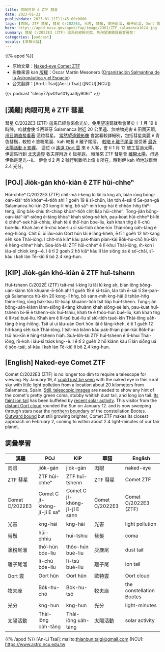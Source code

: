 ```yaml
---
title: 肉眼可見 ê ZTF 彗星
date: 2023-01-21
publishdate: 2023-01-21T11:45:00+0800
tags: [肉眼, ZTF 彗星, 彗星 C/2022E3, 光害, 彗鬚, 塗粉尾溜, 離子尾溜, Oort 雲, 牧夫座, 光分, 太陽活動]
hero: https://apod.nasa.gov/apod/fap/image/2301/ZTF_salamanca1024.jpg
summary: 彗星 C/2022E3 (ZTF) 這馬已經較光矣，免用望遠鏡就看會著矣！
categories: [podcast]
vocals: [草莓大福]
---
```


{{% apod %}}

- 原始文章：[Naked-eye Comet ZTF](https://apod.nasa.gov/apod/ap230121.html)
- 影像來源 kah [版權][copyright]：Óscar Martín Mesonero ([Organización Salmantina de la Astronáutica y el Espacio](https://www.osae.info/))
- 台文翻譯：[An-Li Tsai][An-Li Tsai] ([NCU][NCU])

{{< podcast "clecy77pv01w101yua3jy906r" >}}

## [漢羅] 肉眼可見 ê ZTF 彗星
彗星 C/2022E3 (ZTF) 這馬已經愈來愈光矣，免用望遠鏡就看會著矣！
1 月 19 ê 時陣，咱就會使 tī 西班牙 Salamanca 附近 20 公里遠、無啥物光害 ê 田園天頂，[用目睭直接看著][could just be seen] 這粒彗星。
[當然望遠鏡影像][Still, telescopic images] 會當看較詳細咧，包括彗星美麗 ê 青色彗鬚，較短 ê 塗粉尾溜、kah 較長 ê 離子尾溜。
[較暗 ê 離子尾溜][Its faint ion tail] 是受著 [最近太陽活動 ê 影響][recent solar activity]。
這位 ùi [遙遠 Oort 雲][distant Oort cloud] 來 ê 人客，會 tī 1 月 12 彼工踅過太陽。
伊這馬行到 [北天邊界][northern boundary] 牧夫座附近 ê 恆星遐。
紲落來 ZTF 彗星會 [離開太陽][Outward bound]，毋過伊猶是足光--ê。
伊會 tī 2 月 2 號行到離咱上倚 ê 所在，時到伊 kah 咱地球離無 2.4 光分。


## [POJ] Jio̍k-gán khó-kiàn ê ZTF hūi-chheⁿ
Hūi-chheⁿ C/2022E3 (ZTF) chit-má í-keng lú lâi lú kng ah, bián iōng bōng-oán-kiàⁿ to̍h khòaⁿ-ē-tio̍h ah!
1 goe̍h 19 ê sî-chūn, lán to̍h ē-sái tī Se-pan-gâ Salamanca hù-kīn 20 kong-lí hn̄g, bô sáⁿ-mih kng-hāi ê chhân-hn̂g thiⁿ-téng, iōng ba̍k-chiu ti̍t-chiap khòaⁿ-tio̍h chit lia̍p hūi-chheⁿ.
Tong-jiân bōng-oán-kiàⁿ iáⁿ-siōng ē-tàng khòaⁿ khah siông-sè leh, pau-koat hūi-chheⁿ bí-lē ê chheⁿ-sek hūi-chhiu, khah té ê thô͘-hún bóe-liu, kah khah tn̂g ê lī-chú bóe-liu.
Khah àm ê lī-chú bóe-liu sī siū-tio̍h chòe-kīn Thài-iông oa̍h-tāng ê eng-hiông.
Chit ūi ùi iâu-oán Oort hûn lâi ê lâng-kheh, ē tī 1 goe̍h 12 hit-kang se̍h kòe Thài-iông.
I chit-má kiâⁿ kàu pak-thian pian-kài Bo̍k-hu-chō hù-kīn ê hêng-chheⁿ hiah.
Sòa-lo̍h-lâi ZTF hūi-chheⁿ ē lī-khui Thài-iông, m̄-koh i iáu-sī chiok kng--ê.
I ē tī 2 goe̍h 2 hō kiâⁿ kàu lī lán siōng óa ê só͘-chāi, sî-kàu i kah lán Tē-kiû lī bô 2.4 kng-hun.

## [KIP] Jio̍k-gán khó-kiàn ê ZTF huī-tshenn
Huī-tshenn C/2022È (ZTF) tsit-má í-king lú lâi lú kng ah, bián iōng bōng-uán-kiànn to̍h khuànn-ē-tio̍h ah!
1 gue̍h 19 ê sî-tsūn, lán to̍h ē-sái tī Se-pan-gâ Salamanca hù-kīn 20 kong-lí hn̄g, bô sánn-mih kng-hāi ê tshân-hn̂g thinn-tíng, iōng ba̍k-tsiu ti̍t-tsiap khuànn-tio̍h tsit lia̍p huī-tshenn.
Tong-jiân bōng-uán-kiànn iánn-siōng ē-tàng khuànn khah siông-sè leh, pau-kuat huī-tshenn bí-lē ê tshenn-sik huī-tshiu, khah té ê thôo-hún bué-liu, kah khah tn̂g ê lī-tsú bué-liu.
Khah àm ê lī-tsú bué-liu sī siū-tio̍h tsuè-kīn Thài-iông ua̍h-tāng ê ing-hiông.
Tsit uī uì iâu-uán Oort hûn lâi ê lâng-kheh, ē tī 1 gue̍h 12 hit-kang se̍h kuè Thài-iông.
I tsit-má kiânn kàu pak-thian pian-kài Bo̍k-hu-tsō hù-kīn ê hîng-tshenn hiah.
Suà-lo̍h-lâi ZTF huī-tshenn ē lī-khui Thài-iông, m̄-koh i iáu-sī tsiok kng--ê.
I ē tī 2 gue̍h 2 hō kiânn kàu lī lán siōng uá ê sóo-tsāi, sî-kàu i kah lán Tē-kiû lī bô 2.4 kng-hun.

## [English] Naked-eye Comet ZTF
Comet C/2022E3 (ZTF) is no longer too dim to require a telescope for viewing.
By January 19, it [could just be seen][could just be seen] with the naked eye in this rural sky with little light pollution from a location about 20 kilometers from Salamanca, Spain.
[Still, telescopic images][Still, telescopic images] are needed to show any hint of the comet's pretty green coma, stubby whitish dust tail, and long ion tail.
[Its faint ion tail][Its faint ion tail] has been buffeted by [recent solar activity][recent solar activity].
This visitor from the [distant Oort cloud][distant Oort cloud] rounded the Sun on January 12.
and is now sweeping through stars near the [northern boundary][northern boundary] of the constellation Bootes.
[Outward bound][Outward bound] but still growing brighter, Comet ZTF makes its closest approach on February 2, coming to within about 2.4 light-minutes of our fair planet.


## 詞彙學習

|漢羅|POJ|KIP|華語|English|
|-|-|-|-|-|
|肉眼|jio̍k-gán|jio̍k-gán|肉眼|naked-eye|
|ZTF 彗星|ZTF hūi-chheⁿ|ZTF huī-tshenn|ZTF 彗星|Comet ZTF|
|Comet C/2022E3|Comet C jī-khòng-jī-jī E saⁿ|Comet C jī-khòng-jī-jī E sann|Comet C/2022E3|Comet C/2022E3 (ZTF)|
|光害|kng-hāi|kng-hāi|光害|light pollution|
|彗鬚|hūi-chhiu|huī-tshiu|彗髮|coma|
|塗粉尾溜|thô͘-hún bóe-liu|thôo-hún bué-liu|灰塵尾|dust tail|
|離子尾溜|lī-chú bóe-liu|lī-tsú bué-liu|離子尾|ion tail|
|Oort 雲|Oort hûn|Oort hûn|歐特雲|Oort cloud|
|牧夫座|Bo̍k-hu-chō|Bo̍k-hu-tsō|牧夫座|the constellation Bootes|
|光分|kng-hun|kng-hun|光分|light-minutes|
|太陽活動|Thài-iông oa̍h-tāng|Thài-iông ua̍h-tāng|太陽活動|solar activity|

{{% /apod %}}
[An-Li Tsai]: mailto:thianbun.taigi@gmail.com
[NCU]: https://www.astro.ncu.edu.tw

[copyright]: https://apod.nasa.gov/apod/fap/lib/about_apod.html#srapply
[License]: https://creativecommons.org/licenses/by/2.0/


[could just be seen]:https://earthsky.org/astronomy-essentials/new-comet-might-get-bright-enough-for-binoculars/
[Still, telescopic images]:https://skyandtelescope.org/astronomy-news/spot-circumpolar-comet-ztf-c-2022-e3-in-binoculars/
[Its faint ion tail]:https://apod.nasa.gov/apod/ap230109.html
[recent solar activity]:https://spaceweather.com/archive.php?view=1&day=19&month=01&year=2023
[distant Oort cloud]:https://solarsystem.nasa.gov/solar-system/oort-cloud/in-depth/
[northern boundary]:https://theskylive.com/c2022e3-info#ephemeris
[Outward bound]:http://astro.vanbuitenen.nl/comet/2022E3
